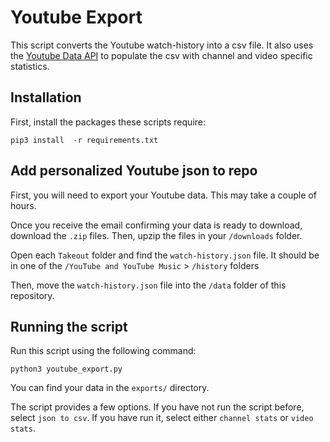 # Youtube Export 

This script converts the Youtube watch-history into a csv file. It also uses the [Youtube Data API](https://developers.google.com/youtube/v3) to populate the csv with channel and video specific statistics. 

## Installation 

First, install the packages these scripts require:

`pip3 install  -r requirements.txt`

## Add personalized Youtube json to repo

First, you will need to export your Youtube data. This may take a couple of hours. 

Once you receive the email confirming your data is ready to download, download the `.zip` files. Then, upzip the files in your `/downloads` folder. 

Open each `Takeout` folder and find the `watch-history.json` file. It should be in one of the `/YouTube and YouTube Music` > `/history` folders

Then, move the `watch-history.json` file into the `/data` folder of this repository.

## Running the script

Run this script using the following command:

`python3 youtube_export.py`

You can find your data in the `exports/` directory.

The script provides a few options. If you have not run the script before, select `json to csv`. If you have run it, select either `channel stats` or `video stats`. 

